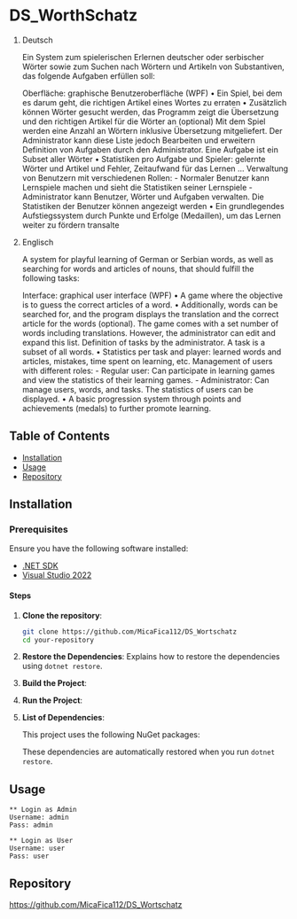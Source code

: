 ﻿# DS_WorthSchatz



1. Deutsch

    Ein System zum spielerischen Erlernen deutscher oder serbischer Wörter sowie zum Suchen nach Wörtern und Artikeln von Substantiven, das folgende Aufgaben erfüllen soll:
    
    Oberfläche: graphische Benutzeroberfläche (WPF)
    • Ein Spiel, bei dem es darum geht, die richtigen Artikel eines Wortes zu erraten
    • Zusätzlich können Wörter gesucht werden, das Programm zeigt die Übersetzung und den richtigen Artikel für die Wörter an (optional)
    Mit dem Spiel werden eine Anzahl an Wörtern inklusive Übersetzung mitgeliefert. Der Administrator kann diese Liste jedoch Bearbeiten und erweitern
    Definition von Aufgaben durch den Administrator. Eine Aufgabe ist ein Subset aller Wörter
    • Statistiken pro Aufgabe und Spieler: gelernte Wörter und Artikel und Fehler, Zeitaufwand für das Lernen ...
 	Verwaltung von Benutzern mit verschiedenen Rollen:
	   - Normaler Benutzer kann Lernspiele machen und sieht die Statistiken seiner Lernspiele
	   - Administrator kann Benutzer, Wörter und Aufgaben verwalten. Die Statistiken der Benutzer können angezeigt werden
	• Ein grundlegendes Aufstiegssystem durch Punkte und Erfolge (Medaillen), um das Lernen weiter zu fördern
transalte
 
2. Englisch
  
	A system for playful learning of German or Serbian words, as well as searching for words and articles of nouns, that should fulfill the following tasks:

    Interface: graphical user interface (WPF)
    • A game where the objective is to guess the correct articles of a word.
    • Additionally, words can be searched for, and the program displays the translation and the correct article for the words (optional).
    The game comes with a set number of words including translations. However, the administrator can edit and expand this list.
    Definition of tasks by the administrator. A task is a subset of all words.
    • Statistics per task and player: learned words and articles, mistakes, time spent on learning, etc.
    Management of users with different roles:
        - Regular user: Can participate in learning games and view the statistics of their learning games.
        - Administrator: Can manage users, words, and tasks. The statistics of users can be displayed.
    • A basic progression system through points and achievements (medals) to further promote learning.

## Table of Contents

- [Installation](#installation)
- [Usage](#usage)
- [Repository](#repository)


## Installation

### Prerequisites

Ensure you have the following software installed:
- [.NET SDK](https://dotnet.microsoft.com/download)
- [Visual Studio 2022](https://visualstudio.microsoft.com/vs/)

#### Steps

1. **Clone the repository**:
   ```bash
   git clone https://github.com/MicaFica112/DS_Wortschatz
   cd your-repository
2. **Restore the Dependencies**: Explains how to restore the dependencies using `dotnet restore`.
3. **Build the Project**: 
4. **Run the Project**: 
5. **List of Dependencies**: 

     This project uses the following NuGet packages:

    <ItemGroup>
   <PackageReference Include="CommunityToolkit.Mvvm" Version="8.2.2" />
   <PackageReference Include="Microsoft.EntityFrameworkCore" Version="7.0.15" />
   <PackageReference Include="Microsoft.EntityFrameworkCore.SqlServer" Version="7.0.14" />
   <PackageReference Include="Microsoft.EntityFrameworkCore.Tools" Version="7.0.15" />
   <PackageReference Include="Microsoft.Extensions.Configuration" Version="7.0.0" />
   <PackageReference Include="Microsoft.Extensions.Configuration.Binder" Version="7.0.4" />
   <PackageReference Include="Microsoft.Extensions.Configuration.Json" Version="7.0.0" />
    </ItemGroup>

   These dependencies are automatically restored when you run `dotnet restore`.

 ## Usage

    ** Login as Admin  
    Username: admin 
    Pass: admin
    
    ** Login as User 
    Username: user 
    Pass: user

 ## Repository

 https://github.com/MicaFica112/DS_Wortschatz
